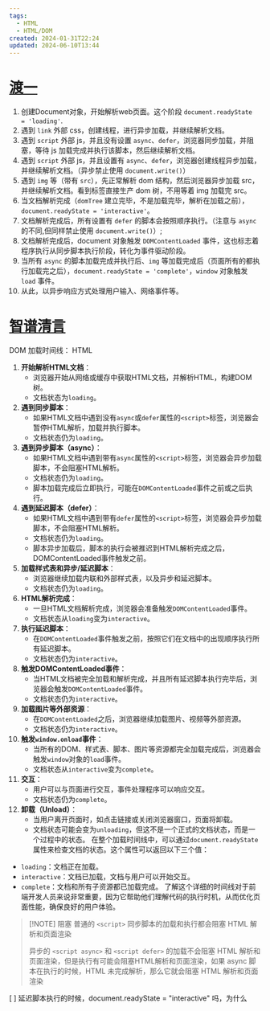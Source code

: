 ```yaml
---
tags:
  - HTML
  - HTML/DOM
created: 2024-01-31T22:24
updated: 2024-06-10T13:44
---
```

# [渡一](https://ke.qq.com/course/231577/1731614849861785#term_id=100273169)
1. 创建Document对象，开始解析web页面。这个阶段 `document.readyState = 'loading'`.
2. 遇到 `link` 外部 css，创建线程，进行异步加载，并继续解析文档。
3. 遇到 `script` 外部 js，并且没有设置 `async`、`defer`，浏览器同步加载，并阻塞，等待 js 加载完成并执行该脚本，然后继续解析文档。
4. 遇到 `script` 外部 js，并且设置有 `async`、`defer`，浏览器创建线程异步加载，并继续解析文档。（异步禁止使用 `document.write()`）
5. 遇到 `img` 等（带有 `src`），先正常解析 dom 结构，然后浏览器异步加载 src，并继续解析文档。看到标签直接生产 dom 树，不用等着 img 加载完 src。
6. 当文档解析完成（`domTree` 建立完毕，不是加载完毕，解析在加载之前），`document.readyState = 'interactive'`。
7. 文档解析完成后，所有设置有 `defer` 的脚本会按照顺序执行。（注意与 `async` 的不同,但同样禁止使用 `document.write()`）;
8. 文档解析完成后，document 对象触发 `DOMContentLoaded` 事件，这也标志着程序执行从同步脚本执行阶段，转化为事件驱动阶段。
9. 当所有 `async` 的脚本加载完成并执行后、`img` 等加载完成后（页面所有的都执行加载完之后），`document.readyState = 'complete'`，`window` 对象触发 `load` 事件。
10. 从此，以异步响应方式处理用户输入、网络事件等。

# [智谱清言](https://chatglm.cn/)
DOM 加载时间线：
HTML
1. **开始解析HTML文档**：
   - 浏览器开始从网络或缓存中获取HTML文档，并解析HTML，构建DOM树。
   - 文档状态为`loading`。
2. **遇到同步脚本**：
   - 如果HTML文档中遇到没有`async`或`defer`属性的`<script>`标签，浏览器会暂停HTML解析，加载并执行脚本。
   - 文档状态仍为`loading`。
3. **遇到异步脚本（async）**：
   - 如果HTML文档中遇到带有`async`属性的`<script>`标签，浏览器会异步加载脚本，不会阻塞HTML解析。
   - 文档状态仍为`loading`。
   - 脚本加载完成后立即执行，可能在`DOMContentLoaded`事件之前或之后执行。
4. **遇到延迟脚本（defer）**：
   - 如果HTML文档中遇到带有`defer`属性的`<script>`标签，浏览器会异步加载脚本，不会阻塞HTML解析。
   - 文档状态仍为`loading`。
   - 脚本异步加载后，脚本的执行会被推迟到HTML解析完成之后，DOMContentLoaded事件触发之前。
1. **加载样式表和异步/延迟脚本**：
   - 浏览器继续加载内联和外部样式表，以及异步和延迟脚本。
   - 文档状态仍为`loading`。
2. **HTML解析完成**：
   - 一旦HTML文档解析完成，浏览器会准备触发`DOMContentLoaded`事件。
   - 文档状态从`loading`变为`interactive`。
3. **执行延迟脚本**：
   - 在`DOMContentLoaded`事件触发之前，按照它们在文档中的出现顺序执行所有延迟脚本。
   - 文档状态仍为`interactive`。
4. **触发DOMContentLoaded事件**：
   - 当HTML文档被完全加载和解析完成，并且所有延迟脚本执行完毕后，浏览器会触发`DOMContentLoaded`事件。
   - 文档状态仍为`interactive`。
5. **加载图片等外部资源**：
   - 在`DOMContentLoaded`之后，浏览器继续加载图片、视频等外部资源。
   - 文档状态仍为`interactive`。
6. **触发`window.onload`事件**：
    - 当所有的DOM、样式表、脚本、图片等资源都完全加载完成后，浏览器会触发`window`对象的`load`事件。
    - 文档状态从`interactive`变为`complete`。
7. **交互**：
    - 用户可以与页面进行交互，事件处理程序可以响应交互。
    - 文档状态仍为`complete`。
8. **卸载（Unload）**：
    - 当用户离开页面时，如点击链接或关闭浏览器窗口，页面将卸载。
    - 文档状态可能会变为`unloading`，但这不是一个正式的文档状态，而是一个过程中的状态。
在整个加载时间线中，可以通过`document.readyState`属性来检查文档的状态。这个属性可以返回以下三个值：
- `loading`：文档正在加载。
- `interactive`：文档已加载，文档与用户可以开始交互。
- `complete`：文档和所有子资源都已加载完成。
了解这个详细的时间线对于前端开发人员来说非常重要，因为它帮助他们理解代码的执行时机，从而优化页面性能，确保良好的用户体验。


> [!NOTE] 阻塞
> 普通的 `<script>` 同步脚本的加载和执行都会阻塞 HTML 解析和页面渲染
> 
> 异步的 `<script async>` 和 `<script defer>` 的加载不会阻塞 HTML 解析和页面渲染，但是执行有可能会阻塞HTML解析和页面渲染，如果 async 脚本在执行的时候，HTML 未完成解析，那么它就会阻塞 HTML 解析和页面渲染

[ ] 延迟脚本执行的时候，document.readyState = "interactive" 吗，为什么
